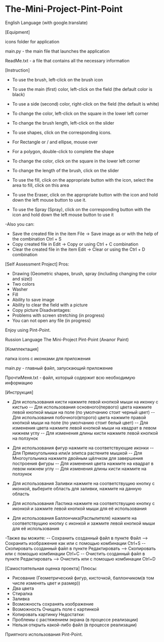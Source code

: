 # The-Mini-Project-Pint-Point
English Language (with google.translate)

[Equipment]

icons folder for application

main.py - the main file that launches the application

ReadMe.txt - a file that contains all the necessary information

[Instruction]

- To use the brush, left-click on the brush icon
- To use the main (first) color, left-click on the field (the default color is black)
- To use a side (second) color, right-click on the field (the default is white)
- To change the color, left-click on the square in the lower left corner
- To change the brush length, left-click on the slider

- To use shapes, click on the corresponding icons.
- For Rectangle or / and ellipse, mouse over
- For a polygon, double-click to complete the shape
- To change the color, click on the square in the lower left corner
- To change the length of the brush, click on the slider

- To use the fill, click on the appropriate button with the icon, select the area to fill, click on this area

- To use the Eraser, click on the appropriate button with the icon and hold down the left mouse button to use it.

- To use the Spray (Spray), click on the corresponding button with the icon and hold down the left mouse button to use it

-Also you can:
- Save the created file in the item File -> Save image as or with the help of the combination Ctrl + S
- Copy created file in Edit -> Copy or using Ctrl + C combination
- Clear the created file in the item Edit -> Clear or using the Ctrl + D combination

[Self Assessment Project]
Pros:
- Drawing (Geometric shapes, brush, spray (including changing the color and size))
- Two colors
- Washer
- Fill
- Ability to save image
- Ability to clear the field with a picture
- Copy picture
Disadvantages:
- Problems with screen stretching (in progress)
- You can not open any file (in progress)

Enjoy using Pint-Point.

Russion Language
The Mini-Project Pint-Point (Аналог Paint)

[Комплектация]

папка icons с иконками для приложения

main.py - главный файл, запускающий приложение

ПрочтиМеня.txt - файл, который содержит всю необходимую информацию

[Инструкция]

- Для использования кисти нажмите левой кнопкой мыши на иконку с кистью
-- Для использования основного(первого) цвета нажмите левой кнопкой мыши на поле (по умолчанию стоит черный цвет)
-- Для использования побочного(второго) цвета нажмите правой кнопкой мыши на поле (по умолчанию стоит белый цвет)
-- Для изменения цвета нажмите левой кнопкой мыши на квадрат в левом нижнем углу
-- Для изменения длины кисти нажмите левой кнопкой на ползунок 

- Для использования фигур нажмите на соответствующие иконки
-- Для Прямоугольника или/и элипса растените мышкой
-- Для Многоугольника нажмите двойным щёлчком для завершения построения фигуры
-- Для изменения цвета нажмите на квадрат в левом нижнем углу
-- Для изменения длины кисти нажмите на ползунок 

- Для использования Заливки нажмите на соответствущию кнопку с иконкой, выберите область для заливки, нажмите на данную область

- Для использования Ластика нажмите на соответствущию кнопку с иконкой и зажмите левой кнопкой мыши для её использования

- Для использования Баллончика(Распылителя) нажмите на соответствущию кнопку с иконкой и зажмите левой кнопкой мыши для её использования

-Также вы можите:
-- Сохранить созданный файл в пункте Файл --> Сохранить изображение как или с помощью комбинации Ctrl+S
-- Скопировать созданный файл в пункте Редактировать --> Скопировать или с помощью комбинации Ctrl+C
-- Очистить созданный файл в пункте Редактировать --> Очистить или с помощью комбинации Ctrl+D

[Самостоятельная оценка проекта]
Плюсы:
- Рисование (Геометрический фигур, кисточкой, баллончиком(в том числе изменять цвет и размер))
- Два цвета
- Стиралка
- Заливка
- Возможность сохранять изображение
- Возможность Очищать поле с картинкой
- Копировать картинку
Недостатки:
- Проблемы с растяжением экрана (в процессе реализации)
- Нельзя открыть какой-либо файл (в процессе реализации)

Приятного использования Pint-Point.
